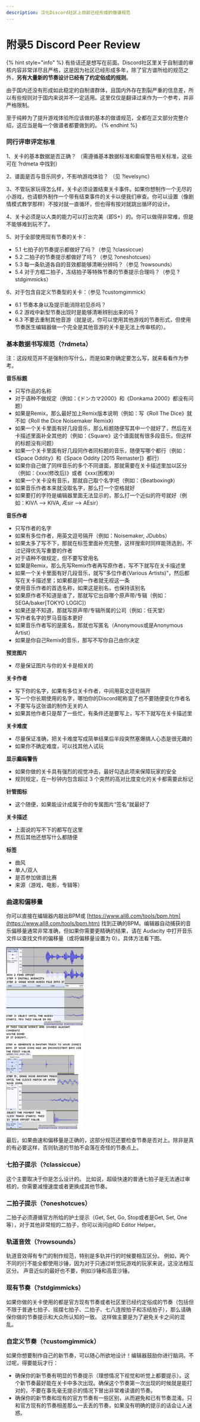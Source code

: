 ```yaml
---
description: 汉化Discord社区上目前已经形成的做谱规范
---
```


# 附录5 Discord Peer Review

{% hint style="info" %}
有些话还是想写在前面。Discord社区里关于自制谱的审核内容非常详尽且严格，这是因为社区已经形成多年，除了官方谱所给的规范之外，**另有大量新的节奏设计已经有了约定俗成的规则**。

由于国内还没有形成如此稳定的自制谱群体，且国内外存在割裂严重的信息差，所以有些规则对于国内来说并不一定适用。这里仅仅是翻译过来作为一个参考，并非严格限制。

至于纯粹为了提升游戏体验所应该做的基本的做谱规范，全都在正文部分完整介绍，这应当是每一个做谱者都要做到的。
{% endhint %}

### **同行评审评定标准** <a id="1"></a>

1、关卡的基本数据是否正确？ （需遵循基本数据标准和癫痫警告相关标准，这些可在 ?rdmeta 中找到）

2、谱面是否与音乐同步，不影响游戏体验？ （见 ?levelsync）

3、不管玩家玩得怎么样，关卡必须设置结束关卡事件。如果你想制作一个无尽的小游戏，也请额外制作一个带有结束事件的关卡以便我们审查。你可以设置（像剧情模式教学那样）不按对就一直循环，但也得有按对就跳出循环的设计。

4、关卡必须是以人类的能力可以打出完美（即S+）的。你可以做得非常难，但是不能够难到玩不了。

5、对于全部使用现有节奏的关卡：

* 5.1 七拍子的节奏提示都做好了吗？（参见 ?classiccue）
* 5.2 二拍子的节奏提示都做好了吗？（参见 ?oneshotcues）
* 5.3 每一条轨道各自的音效都能够清晰分辨吗？（参见 ?rowsounds）
* 5.4 对于方框二拍子，冻结拍子等特殊节奏的节奏提示合理吗？（参见 ?stdgimmicks）

6、对于包含自定义节奏型的关卡：（参见 ?customgimmick）

* 6.1 节奏本身以及提示能消除初见杀吗？
* 6.2 游戏中新型节奏出现时是能够清晰辨别出来的吗？
* 6.3 不要去重制其他音游（就是说，你可以使用其他游戏的节奏形式，但使用节奏医生编辑器做一个完全是其他音游的关卡是无法上传审核的）。

### 基本数据书写规范（?rdmeta） <a id="2"></a>

注：这段规范并不是强制你写什么，而是如果你确定要怎么写，就来看看作为参考。

**音乐标题**

* 只写作品的名称
* 对于语种不做规定（例如：《ドンカマ2000》和《Donkama 2000》都没有问题）
* 如果是Remix，那么最好加上Remix版本说明（例如：写《Roll The Dice》就不如《Roll the Dice Noisemaker Remix》）
* 如果一个关卡里面有好几段音乐，那么标题随便写其中一个就好了，然后在关卡描述里面补全其他的（例如：《Square》这个谱面就有很多段音乐，但这样的标题没有问题）
* 如果一个关卡里面有好几段同作者同标题的音乐，随便写哪个都行（例如：《Space Oddity》和《Space Oddity \[2015 Remaster\]》都行）
* 如果你自己做了同样音乐的多个不同谱面，那就需要在关卡描述里加以区分（例如：《xxx\(修改后\)》或者《xxx\(困难\)》）
* 如果一个关卡没有音乐，那就自己取个名字吧（例如：《Beatboxing》）
* 如果音乐作者本来就没取名字，那么打一个空格就好
* 如果要打的字符是编辑器里面无法显示的，那么打一个近似的符号就好（例如：KIVΛ --&gt; KIVA, Æsir --&gt; AEsir）

**音乐作者**

* 只写作者的名字
* 如果有多位作者，用英文逗号隔开（例如：Noisemaker, JDubbs）
* 如果太多了写不下，那就在标签里面补充完整，这样搜索时同样能筛选到，不过记得优先写重要的作者
* 对于语种不做规定，但不要写曾用名
* 如果是Remix，那么先写Remix作者再写原作者，写不下就写在关卡描述里
* 如果一个关卡里面有好几段音乐，就写“多位作者\(Various Artists\)”，然后都写在关卡描述里；如果都是同一作者就无视这一条
* 使用音乐作者的首选名称，如果这是别名，也保持该别名
* 如果原作者不知道是谁了，那就写它出自哪个原声带/专辑（例如：SEGA/baker\[TOKYO LOGIC\]）
* 如果还是不知道，那就写原声带/专辑所属的公司（例如：任天堂）
* 写作者名字的罗马音版本更好
* 如果音乐作者写的是匿名，那就也写匿名（Anonymous或是Anonymous Artist）
* 如果是你自己Remix的音乐，那写不写你自己由你决定

**预览图片**

* 尽量保证图片与你的关卡是相关的

**关卡作者**

* 写下你的名字，如果有多位关卡作者，中间用英文逗号隔开
* 写一个你长期使用的名字，哪怕你的Discord昵称变了也不要随便变化作者名
* 不要写与这张谱的制作无关的人
* 如果其他作者只是帮了一些忙，有条件还是要写上，写不下就写在关卡描述里

**关卡难度**

* 尽量保证准确，把关卡难度写成简单结果后半段突然塞爆搞人心态是很无趣的
* 如果你不确定难度，可以找其他人试玩

**显示癫痫警告**

* 如果你做的关卡具有强烈的视觉冲击，最好勾选此项来保障玩家的安全
* 规则规定，在一秒钟内包含超过 3 个突然的高对比度变化的关卡都需要此标记

**针管图标**

* 这个随便，如果能设计成属于你的专属图片“签名”就最好了

**关卡描述**

* 上面说的写不下的都写在这里
* 然后其他还想写什么都随便

**标签**

* 曲风
* 单人/双人
* 是否参加做谱比赛
* 来源（游戏，电影，专辑等）

### 曲速和偏移量 <a id="3"></a>

你可以直接在编辑器内敲出BPM或 [https://www.all8.com/tools/bpm.htm](https://www.all8.com/tools/bpm.htm) 找到正确的BPM。编辑器自动捕获的音乐偏移量通常非常准确，但如果你需要更精确的结果，请在 Audacity 中打开音乐文件以查找文件的偏移量（或将偏移量设置为 0）。具体方法看下图。

![](.gitbook/assets/ex05-1.png)

最后，如果曲速和偏移量是正确的，这部分规范还要检查节奏是否对上。除非是真的有必要这样，否则轨道的节拍不会落在奇怪的节奏点上。

### 七拍子提示（?classiccue） <a id="4"></a>

这个主要取决于你是怎么设计的。 比如说，超级快速的普通七拍子是无法通过审核的，你需要减慢速度或者更换成其他节奏。

### 二拍子提示（?oneshotcues） <a id="5"></a>

二拍子必须遵循官方所给的护士提示（Get, Set, Go, Stop或者是Get, Set, One等），对于其他非常规的二拍子，你可以询问@RD Editor Helper。

### 轨道音效（?rowsounds） <a id="6"></a>

轨道音效得有专门的制作规范，特别是多轨并行的时候要相互区分。 例如，两个不同的行不能全都使用沙锤，因为对于只通过听觉玩游戏的玩家来说，这没法相互区分。 声音近似的最好也不要，例如沙锤和高音沙锤。

### 现有节奏（?stdgimmicks） <a id="7"></a>

如果你做的关卡使用的都是官方现有节奏或者社区里已经约定俗成的节奏（包括但不限于普通七拍子、摇摆七拍子、二拍子、七八连按拍子和冻结拍子），那么请确保你做的节奏提示和大众所认知的一致。 这样做主要是为了避免关卡之间的混乱。

### 自定义节奏（?customgimmick） <a id="8"></a>

如果你想要制作自己的新节奏，可以随心所欲地设计！编辑器鼓励你进行脑洞。不过呢，得要能玩才行：

* 确保你的新节奏有明显的节奏提示（理想情况下视觉和听觉上都要提示）。这个新节奏最好能在关卡中多次出现。确保这个节奏第一次出现的时候就是能打对的，不要在事先毫无提示的情况下冒出非常难读谱的节奏。
* 确保你的新节奏和现有的官方节奏有一些区别，从而避免和已有节奏混淆。只和官方现有的节奏相差那么一丢丢的节奏，如果没有明确的提示的话会让人迷惑。









